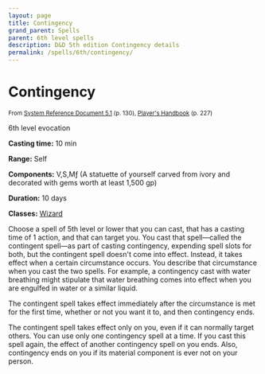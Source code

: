 ```yaml
---
layout: page
title: Contingency
grand_parent: Spells
parent: 6th level spells 
description: D&D 5th edition Contingency details
permalink: /spells/6th/contingency/
---
```


# Contingency

<small>From <a target="_blank" href="https://media.wizards.com/2016/downloads/DND/SRD-OGL_V5.1.pdf">System Reference Document 5.1</a> (p. 130), <a target="_blank" href="https://dnd.wizards.com/products/tabletop-games/rpg-products/rpg_playershandbook">Player's Handbook</a> (p. 227)</small>


6th level evocation

**Casting time:** 10 min

**Range:** Self

**Components:** V,S,Mƒ (A statuette of yourself carved from ivory and decorated with gems worth at least 1,500 gp)

**Duration:** 10 days

**Classes:** [Wizard](/classes/wizard/)

Choose a spell of 5th level or lower that you can cast, that has a casting time of 1 action, and that can target you. You cast that spell—called the contingent spell—as part of casting contingency, expending spell slots for both, but the contingent spell doesn't come into effect. Instead, it takes effect when a certain circumstance occurs. You describe that circumstance when you cast the two spells. For example, a contingency cast with water breathing might stipulate that water breathing comes into effect when you are engulfed in water or a similar liquid.

   The contingent spell takes effect immediately after the circumstance is met for the first time, whether or not you want it to, and then contingency ends.

   The contingent spell takes effect only on you, even if it can normally target others. You can use only one contingency spell at a time. If you cast this spell again, the effect of another contingency spell on you ends. Also, contingency ends on you if its material component is ever not on your person.